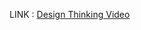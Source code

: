 LINK : [Design Thinking Video](https://drive.google.com/file/d/1kz8DOm_TtC6NCIEIRPAlOlJOrExBZSg7/view?usp=drivesdk)
